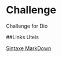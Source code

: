 # Challenge
Challenge for Dio

##Links Uteis

[Sintaxe MarkDown](https://www.markdownguide.org/basic-syntax/)
